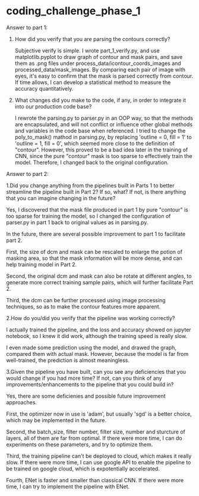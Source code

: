 # coding_challenge_phase_1

Answer to part 1:

1. How did you verify that you are parsing the contours correctly?
	
    Subjective verify is simple. I wrote part_1_verify.py, and use matplotlib.pyplot to draw graph of contour and mask pairs, and save them as .png files under process_data/icontour_coords_images and processed_data/mask_images.
    By comparing each pair of image with eyes, it's easy to confirm that the mask is parsed correctly from contour.
    If time allows, I can develop a statistical method to measure the accuracy quantitatively.
    
2. What changes did you make to the code, if any, in order to integrate it into our production code base? 
	
    I rewrote the parsing.py to parser.py in an OOP way, so that the methods are encapsulated, and will not conflict or influence other global methods and variables in the code base when referenced.
    I tried to change the poly_to_mask() mathod in parsing.py, by replacing 'outline = 0, fill = 1' to 'outline = 1, fill = 0', which seemed more close to the definition of "contour". However, this proved to be a bad idea later in the training of CNN, since the pure "contour" mask is too sparse to effectively train the model. Therefore, I changed back to the original configuration.

Answer to part 2:

  1.Did you change anything from the pipelines built in Parts 1 to better streamline the pipeline built in Part 2? If so, what? If not, is there anything that you can imagine changing in the future?
  
  Yes, I discovered that the mask file produced in part 1 by pure "contour" is too sparse for training the model, so I changed the configuration of parser.py in part 1 back to original values as in parsing.py.
  
  In the future, there are several possible improvement to part 1 to facilitate part 2.
  
  First, the size of dcm and mask can be rescaled to enlarge the potion of masking area, so that the mask information will be more dense, and can help training model in Part 2.
  
  Second, the original dcm and mask can also be rotate at different angles, to generate more correct training sample pairs, which will further facilitate Part 2.
  
  Third, the dcm can be further processed using image processing techniques, so as to make the contour features more apparent.
  
  2.How do you/did you verify that the pipeline was working correctly?
  
  I actually trained the pipeline, and the loss and accuracy showed on jupyter notebook, so I knew it did work, although the training speed is really slow.
  
  I even made some prediction using the model, and drawed the graph, compared them with actual mask. However, because the model is far from well-trained, the prediction is almost meaningless.
  
  3.Given the pipeline you have built, can you see any deficiencies that you would change if you had more time? If not, can you think of any improvements/enhancements to the pipeline that you could build in?
  
  Yes, there are some deficienies and possible future improvement approaches.
  
  First, the optimizer now in use is 'adam', but usually 'sgd' is a better choice, which may be implemented in the future.
  
  Second, the batch_size, filter number, filter size, number and sturcture of layers, all of them are far from optimal. If there were more time, I can do experiments on these parameters, and try to optimize them.
  
  Third, the training pipeline can't be deployed to cloud, which makes it really slow. If there were more time, I can use google API to enable the pipeline to be trained on google cloud, which is expotentially accelerated.
  
  Fourth, ENet is faster and smaller than classical CNN. If there were more time, I can try to implement the pipeline with ENet.
